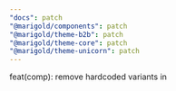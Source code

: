 ```yaml
---
"docs": patch
"@marigold/components": patch
"@marigold/theme-b2b": patch
"@marigold/theme-core": patch
"@marigold/theme-unicorn": patch
---
```


feat(comp): remove hardcoded variants in <Dialog>
